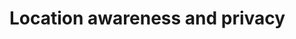 <!--AUTOMATICALLY GENERATED
**********************************************************************
*                                                                    *
*    This file was automatically generated by copying                *
*    'content/notes/privacy/title.md'. If you want to manually       *
*    overwrite it, you have to remove this whole comment.            *
*    Otherwise, it will be overwritten the next time any change      *
*    happens in the notes.                                           *
*                                                                    *
**********************************************************************
-->

# Location awareness and privacy
